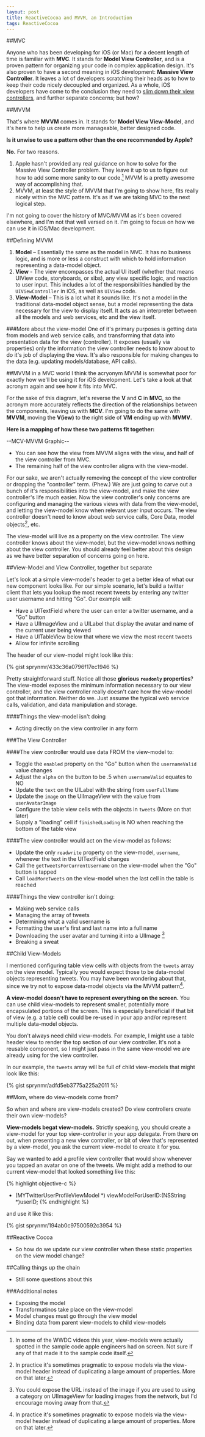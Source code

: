 ```yaml
---
layout: post
title: ReactiveCocoa and MVVM, an Introduction
tags: ReactiveCocoa
---
```


##MVC

Anyone who has been developing for iOS (or Mac) for a decent length of time is familiar with **MVC**. It stands for **Model View Controller**, and is a proven pattern for organizing your code in complex application design. It's also proven to have a second meaning in iOS development: **Massive View Controller**. It leaves a lot of developers scratching their heads as to how to keep their code nicely decoupled and organized. As a whole, iOS developers have come to the conclusion they need to [slim down their view controllers](http://www.objc.io/issue-1/), and further separate concerns; but how?

##MVVM

That's where **MVVM** comes in. It stands for **Model View View-Model**, and it's here to help us create more manageable, better designed code. 

**Is it unwise to use a pattern other than the one recommended by Apple?**

**No.** For two reasons.

1. Apple hasn't provided any real guidance on how to solve for the Massive View Controller problem. They leave it up to us to figure out how to add some more sanity to our code.[^apple-view-models] MVVM is a pretty awesome way of accomplishing that.
2. MVVM, at least the style of MVVM that I'm going to show here, fits really nicely within the MVC pattern. It's as if we are taking MVC to the next logical step.

I'm not going to cover the history of MVC/MVVM as it's been covered elsewhere, and I'm not that well versed on it. I'm going to focus on how we can use it in iOS/Mac development.

##Defining MVVM

1. **Model** – Essentially the same as the model in MVC. It has no business logic, and is more or less a construct with which to hold information representing a data-model object.
2. **View** - The view encompasses the actual UI itself (whether that means UIView code, storyboards, or xibs), any view specific logic, and reaction to user input. This includes a lot of the responsibilities handled by the `UIViewController` in iOS, as well as `UIView` code.
3. **View-Model** – This is a lot what it sounds like. It's not a model in the traditional data-model object sense, but a model representing the data necessary for the view to display itself. It acts as an interpreter between all the models and web services, etc and the view itself. 

###More about the view-model
One of it's primary purposes is getting data from models and web service calls, and transforming that data into presentation data for the view (controller). It exposes (usually via properties) only the information the view controller needs to know about to do it's job of displaying the view. It's also responsible for making changes to the data (e.g. updating models/database, API calls).


##MVVM in a MVC world
I think the acryonym MVVM is somewhat poor for exactly how we'll be using it for iOS development. Let's take a look at that acronym again and see how it fits into MVC.

For the sake of this diagram, let's reverse the **V** and **C** in **MVC**, so the acronym more accurately reflects the direction of the relationships between the components, leaving us with **MCV**. I'm going to do the same with **MVVM**, moving the **V(iew)** to the right side of **VM** ending up with **MVMV**.

**Here is a mapping of how these two patterns fit together:**

--MCV-MVVM Graphic--

- You can see how the view from MVVM aligns with the view, and half of the view controller from MVC.
- The remaining half of the view controller aligns with the view-model.

For our sake, we aren't actually removing the concept of the view controller or dropping the "controller" term. (Phew.) We are just going to carve out a bunch of it's responsibilities into the view-model, and make the view controller's life much easier. Now the view controller's only concerns are configuring and managing the various views with data from the view-model, and letting the view-model know when relevant user input occurs. The view controller doesn't need to know about web service calls, Core Data, model objects[^exposing-models], etc.

The view-model will live as a property on the view controller. The view controller knows about the view-model, but the view-model knows nothing about the view controller. You should already feel better about this design as we have better separation of concerns going on here.

##View-Model and View Controller, together but separate

Let's look at a simple view-model's header to get a better idea of what our new component looks like. For our simple scenario, let's build a twitter client that lets you lookup the most recent tweets by entering any twitter user username and hitting "Go". Our example will:

- Have a UITextField where the user can enter a twitter username, and a "Go" button
- Have a UIImageView and a UILabel that display the avatar and name of the current user being viewed
- Have a UITableView below that where we view the most recent tweets
- Allow for infinite scrolling

The header of our view-model might look like this:

{% gist sprynmr/433c36a0796f17ec1946 %}

Pretty straightforward stuff. Notice all those **glorious `readonly` properties**? The view-model exposes the minimum information necessary to our view controller, and the view controller really doesn't care how the view-model got that information. Neither do we. Just assume the typical web service calls, validation, and data manipulation and storage.

####Things the view-model isn't doing
- Acting directly on the view controller in any form

###The View Controller

####The view controller would use data FROM the view-model to:

- Toggle the `enabled` property on the "Go" button when the `usernameValid` value changes
- Adjust the `alpha` on the button to be .5 when `usernameValid` equates to NO
- Update the `text` on the UILabel with the string from `userFullName`
- Update the `image` on the UIImageView with the value from `userAvatarImage`
- Configure the table view cells with the objects in `tweets` (More on that later)
- Supply a "loading" cell if `finishedLoading` is NO when reaching the bottom of the table view

####The view controller would act on the view-model as follows:

- Update the only `readwrite` property on the view-model, `username`, whenever the text in the UITextField changes
- Call the `getTweetsForCurrentUsername` on the view-model when the "Go" button is tapped
- Call `loadMoreTweets` on the view-model when the last cell in the table is reached

####Things the view controller isn't doing:

- Making web service calls
- Managing the array of tweets
- Determining what a valid username is
- Formatting the user's first and last name into a full name
- Downloading the user avatar and turning it into a UIImage [^downloading-image]
- Breaking a sweat

##Child View-Models

I mentioned configuring table view cells with objects from the `tweets` array on the view model. Typically you would expect those to be data-model objects representing tweets. You may have been wondering about that, since we try not to expose data-model objects via the MVVM pattern[^exposing-models].

**A view-model doesn't have to represent everything on the screen.** You can use child view-models to represent smaller, potentially more encapsulated portions of the screen. This is especially beneficial if that bit of view (e.g. a table cell) could be re-used in your app and/or represent multiple data-model objects.

You don't always need child view-models. For example, I might use a table header view to render the top section of our view controller. It's not a reusable component, so I might just pass in the same view-model we are already using for the view controller.

In our example, the `tweets` array will be full of child view-models that might look like this:

{% gist sprynmr/adfd5eb3775a225a2011 %}

##Mom, where do view-models come from?

So when and where are view-models created? Do view controllers create their own view-models?

**View-models begat view-models.** Strictly speaking, you should create a view-model for your top view-controller in your app delegate. From there on out, when presenting a new view controller, or bit of view that's represented by a view-model, you ask the current view-model to create it for you.

Say we wanted to add a profile view controller that would show whenever you tapped an avatar on one of the tweets. We might add a method to our current view-model that looked something like this:

{% highlight objective-c %}
- (MYTwitterUserProfileViewModel *) viewModelForUserID:(NSString *)userID;
{% endhighlight %}

and use it like this:

{% gist sprynmr/194ab0c97500592c3954 %}


##Reactive Cocoa

- So how do we update our view controller when these static properties on the view model change?

##Calling things up the chain

- Still some questions about this

###Additional notes

- Exposing the model
- Transformatinos take place on the view-model
- Model changes must go through the view model
- Binding data from parent view-models to child view-models


[^apple-view-models]: In some of the WWDC videos this year, view-models were actually spotted in the sample code apple engineers had on screen. Not sure if any of that made it to the sample code itself.
[^exposing-models]: In practice it's sometimes pragmatic to expose models via the view-model header instead of duplicating a large amount of properties. More on that later.
[^downloading-image]: You could expose the URL instead of the image if you are used to using a category on UIImageView for loading images from the network, but I'd encourage moving away from that.